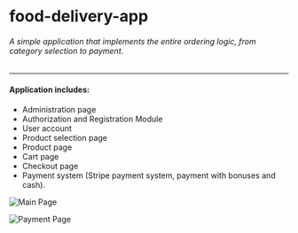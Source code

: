 # food-delivery-app
###### A simple application that implements the entire ordering logic, from category selection to payment.
***


#### Application includes:

- Administration page
- Authorization and Registration Module
- User account
- Product selection page
- Product page
- Cart page
- Checkout page
- Payment system (Stripe payment system, payment with bonuses and cash).

![Main Page](https://github.com/unpichugina/food-delivery-app/blob/main/demonstration_img/main_page.png)

![Payment Page](https://github.com/unpichugina/food-delivery-app/blob/main/demonstration_img/payment_page.png)
